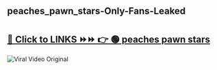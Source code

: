 
 ## peaches_pawn_stars-Only-Fans-Leaked

# <h2><a href="https://clipsfans.com/peaches_pawn_stars&ref=git">🔗 Click to LINKS ⏩⏩ 👉 🟢 peaches pawn stars </a></h2>

<a href="https://clipsfans.com/peaches_pawn_stars&ref=git" rel="nofollow" data-target="animated-image.originalLink"><img src="https://i.ibb.co.com/xMMVF88/686577567.gif" alt="Viral Video Original" style="max-width: 100%; display: inline-block;" data-target="animated-image.originalImage"></a>
